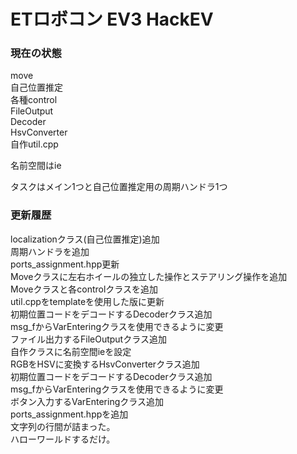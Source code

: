 ETロボコン EV3 HackEV
====
### 現在の状態
move  
自己位置推定  
各種control  
FileOutput  
Decoder  
HsvConverter  
自作util.cpp  
  
名前空間はie  
  
タスクはメイン1つと自己位置推定用の周期ハンドラ1つ  


### 更新履歴
localizationクラス(自己位置推定)追加  
周期ハンドラを追加  
ports_assignment.hpp更新  
Moveクラスに左右ホイールの独立した操作とステアリング操作を追加  
Moveクラスと各controlクラスを追加  
util.cppをtemplateを使用した版に更新  
初期位置コードをデコードするDecoderクラス追加  
msg_fからVarEnteringクラスを使用できるように変更  
ファイル出力するFileOutputクラス追加  
自作クラスに名前空間ieを設定  
RGBをHSVに変換するHsvConverterクラス追加  
初期位置コードをデコードするDecoderクラス追加  
msg_fからVarEnteringクラスを使用できるように変更  
ボタン入力するVarEnteringクラス追加  
ports_assignment.hppを追加  
文字列の行間が詰まった。  
ハローワールドするだけ。
